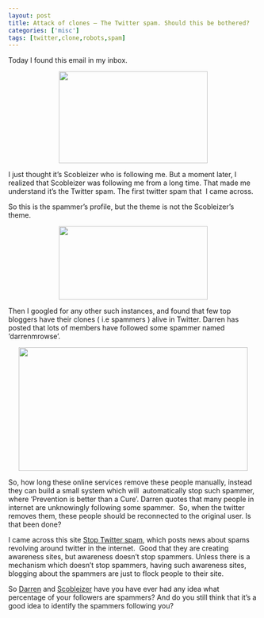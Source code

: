 ```yaml
---
layout: post
title: Attack of clones – The Twitter spam. Should this be bothered?
categories: ['misc']
tags: [twitter,clone,robots,spam]
---
```

Today I found this email in my inbox.
<p style="text-align: center;"><a href="../images/2009/02/image002.png"><img class="aligncenter size-medium wp-image-717" title="image002" src="../images/2009/02/image002-300x185.png" alt="" width="300" height="185" /></a></p>
I just thought it’s Scobleizer who is following me. But a moment later, I realized that Scobleizer was following me from a long time. That made me understand it’s the Twitter spam. The first twitter spam that  I came across.<!--more-->

So this is the spammer’s profile, but the theme is not the Scobleizer’s theme.
<p style="text-align: center;"><a href="../images/2009/02/image003.png"><img class="aligncenter size-medium wp-image-718" title="image003" src="../images/2009/02/image003-300x148.png" alt="" width="300" height="148" /></a></p>
Then I googled for any other such instances, and found that few top bloggers have their clones ( i.e spammers ) alive in Twitter. Darren has posted that lots of members have followed some spammer named ‘darrenmrowse’.
<p style="text-align: center;"><a href="../images/2009/02/image005.png"><img class="aligncenter size-full wp-image-719" title="image005" src="../images/2009/02/image005.png" alt="" width="462" height="249" /></a></p>
So, how long these online services remove these people manually, instead they can build a small system which will  automatically stop such spammer, where ‘Prevention is better than a Cure’. Darren quotes that many people in internet are unknowingly following some spammer.  So, when the twitter removes them, these people should be reconnected to the original user. Is that been done?

I came across this site <a href="http://www.stoptwitterspam.com/blog/">Stop Twitter spam</a>, which posts news about spams revolving around twitter in the internet.  Good that they are creating awareness sites, but awareness doesn’t stop spammers. Unless there is a mechanism which doesn’t stop spammers, having such awareness sites, blogging about the spammers are just to flock people to their site.

So <a href="http://twitter.com/problogger">Darren</a> and <a href="http://twitter.com/Scobleizer">Scobleizer</a> have you have ever had any idea what percentage of your followers are spammers? And do you still think that it’s a good idea to identify the spammers following you?

